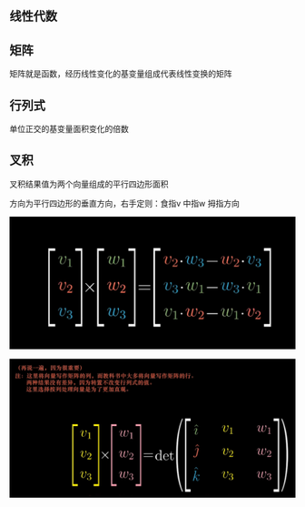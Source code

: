 ## 线性代数

## 矩阵

矩阵就是函数，经历线性变化的基变量组成代表线性变换的矩阵



## 行列式

单位正交的基变量面积变化的倍数



## 叉积

 叉积结果值为两个向量组成的平行四边形面积

方向为平行四边形的垂直方向，右手定则：食指v 中指w 拇指方向

![image-20230524082308184](线性代数.assets/image-20230524082308184.png)

![image-20230524082433543](线性代数.assets/image-20230524082433543.png)